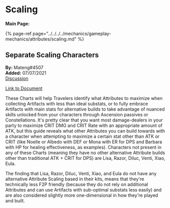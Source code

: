 # Scaling

**Main Page:**

{% page-ref page="../../../../mechanics/gameplay-mechanics/attributes/scaling.md" %}

## Separate Scaling Characters

**By:** Mateng\#4507  
**Added:** 07/07/2021  
[Discussion](https://tickettool.xyz/direct?url=https://cdn.discordapp.com/attachments/847605896133738536/858800978111627274/transcript-separate-scaling-characters.html)

[Link to Document](https://docs.google.com/spreadsheets/d/1y4O_AAd0bvBm40E9TFeAhxF72AHiT0O9wsm8omJ7ASE/edit?usp=sharing)

These Charts will help Travelers identify what Attributes to maximize when collecting Artifacts with less than ideal substats, or to fully embrace Artifacts with main stats for alternative builds to take advantage of nuanced skills unlocked from your characters through Ascension passives or Constellations. It's pretty clear that you want most damage-dealers in your party to maximize CRIT DMG and CRIT Rate with an appropriate amount of ATK, but this guide reveals what other Attributes you can build towards with a character when attempting to maximize a certain stat other than ATK or CRIT (like Noelle or Albedo with DEF or Mona with ER for DPS and Barbara with HP for healing effectiveness, as examples). Characters not present in any of these Charts (meaning they have no other alternative Attribute builds other than traditional ATK + CRIT for DPS) are Lisa, Razor, Diluc, Venti, Xiao, Eula.

The finding that Lisa, Razor, Diluc, Venti, Xiao, and Eula do not have any alternative Attribute Scaling based in their kits, means that they're technically less F2P friendly (because they do not rely on additional Attributes and can use Artifacts with sub-optimal substats less easily) and are also considered slightly more one-dimensional in how they're played and built.
